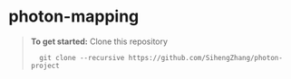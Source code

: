 # photon-mapping
> **To get started:** Clone this repository
> 
>       git clone --recursive https://github.com/SihengZhang/photon-project
> 
